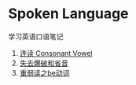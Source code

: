 # Spoken Language
  学习英语口语笔记    
1. [连读 Consonant Vowel](Consonant_Vowel.md)
2. [失去爆破和省音](Unreleased_Plosive.md)
3. [重弱读之be动词](Stressed_And_Unstressed_Be_Verb.md)
